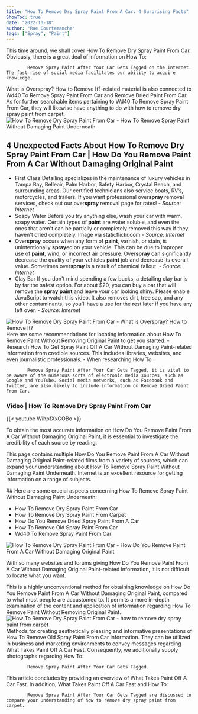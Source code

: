 ```yaml
---
title: "How To Remove Dry Spray Paint From A Car: 4 Surprising Facts"
ShowToc: true 
date: "2022-10-18"
author: "Rae Courtemanche" 
tags: ["Spray", "Paint"]
---
```


	
This time around, we shall cover How To Remove Dry Spray Paint From Car. Obviously, there is a great deal of information on How To:
            Remove Spray Paint After Your Car Gets Tagged on the Internet. The fast rise of social media facilitates our ability to acquire knowledge.

What is Overspray? How to Remove It?-related material is also connected to Wd40 To Remove Spray Paint From Car and Remove Dried Paint From Car. As for further searchable items pertaining to Wd40 To Remove Spray Paint From Car, they will likewise have anything to do with how to remove dry spray paint from carpet.
<img loading="lazy" src="http://i.ytimg.com/vi/ws9NGoeGClY/maxresdefault.jpg" onerror="this.onerror=null;this.src='https://blogger.googleusercontent.com/img/a/AVvXsEhe7F7TRXHtjiKvHb5vS7DmnxvpHiDyoYyYvm1nHB3Qp2_w3BnM6A2eq4v7FYxCC9bfZt3a9vIMtAYEKUiaDQbHMg-ViyGmRIj39MLp0bGFfgfYw1Dc9q_H-T0wiTm3l0Uq42dETrN9eC8aGJ9_IORZsxST1AcLR7np1koOfcc7tnHa4S8Mwz_xD9d0=s16000';" alt="How To Remove Dry Spray Paint From Car - How To Remove Spray Paint Without Damaging Paint Underneath" >

## 4 Unexpected Facts About How To Remove Dry Spray Paint From Car | How Do You Remove Paint From A Car Without Damaging Original Paint
-   First Class Detailing specializes in the maintenance of luxury vehicles in Tampa Bay, Belleair, Palm Harbor, Safety Harbor, Crystal Beach, and surrounding areas. Our certified technicians also service boats, RV’s, motorcycles, and trailers. If you want professional over**spray** removal services, check out our over**spray** removal page for rates! - <cite>Source: Internet</cite>
-   Soapy Water Before you try anything else, wash your car with warm, soapy water. Certain types of **paint** are water soluble, and even the ones that aren't can be partially or completely removed this way if they haven't dried completely. Image via staticflickr.com - <cite>Source: Internet</cite>
-   Over**spray** occurs when any form of **paint**, varnish, or stain, is unintentionally **spray**ed on your vehicle. This can be due to improper use of **paint**, wind, or incorrect air pressure. Over**spray** can significantly decrease the quality of your vehicles **paint** job and decrease its overall value. Sometimes over**spray** is a result of chemical fallout. - <cite>Source: Internet</cite>
-   Clay Bar If you don't mind spending a few bucks, a detailing clay bar is by far the safest option. For about $20, you can buy a bar that will remove the **spray** **paint** and leave your car looking shiny. Please enable JavaScript to watch this video. It also removes dirt, tree sap, and any other contaminants, so you'll have a use for the rest later if you have any left over. - <cite>Source: Internet</cite>


<img loading="lazy" src="http://www.thexbfl.com/The_Xbox_Football_League/Boba_Fett_Don_Post_Helmet_files/Img_7221RS.jpg" onerror="this.onerror=null;this.src='https://blogger.googleusercontent.com/img/a/AVvXsEhe7F7TRXHtjiKvHb5vS7DmnxvpHiDyoYyYvm1nHB3Qp2_w3BnM6A2eq4v7FYxCC9bfZt3a9vIMtAYEKUiaDQbHMg-ViyGmRIj39MLp0bGFfgfYw1Dc9q_H-T0wiTm3l0Uq42dETrN9eC8aGJ9_IORZsxST1AcLR7np1koOfcc7tnHa4S8Mwz_xD9d0=s16000';" alt="How To Remove Dry Spray Paint From Car - What is Overspray? How to Remove It?" >
Here are some recommendations for locating information about How To Remove Paint Without Removing Original Paint to get you started:
- Research How To Get Spray Paint Off A Car Without Damaging Paint-related information from credible sources. This includes libraries, websites, and even journalistic professionals.
- When researching How To:
            Remove Spray Paint After Your Car Gets Tagged, it is vital to be aware of the numerous sorts of electronic media sources, such as Google and YouTube. Social media networks, such as Facebook and Twitter, are also likely to include information on Remove Dried Paint From Car.

### Video | How To Remove Dry Spray Paint From Car
{{< youtube WihpfXxGOBo >}} 

To obtain the most accurate information on How Do You Remove Paint From A Car Without Damaging Original Paint, it is essential to investigate the credibility of each source by reading.

This page contains multiple How Do You Remove Paint From A Car Without Damaging Original Paint-related films from a variety of sources, which can expand your understanding about How To Remove Spray Paint Without Damaging Paint Underneath. Internet is an excellent resource for getting information on a range of subjects.
<script async="async" data-cfasync="false" src="//normallydemandedalter.com/fe63df3c5408708b15d8dc3d9b206b31/invoke.js"></script>
<div id="container-fe63df3c5408708b15d8dc3d9b206b31"></div>
## Here are some crucial aspects concerning How To Remove Spray Paint Without Damaging Paint Underneath:

- How To Remove Dry Spray Paint From Car
- How To Remove Dry Spray Paint From Carpet
- How Do You Remove Dried Spray Paint From A Car
- How To Remove Old Spray Paint From Car
- Wd40 To Remove Spray Paint From Car

 <img loading="lazy" src="http://i.ytimg.com/vi/XGajH-r1V40/maxresdefault.jpg" onerror="this.onerror=null;this.src='https://blogger.googleusercontent.com/img/a/AVvXsEhe7F7TRXHtjiKvHb5vS7DmnxvpHiDyoYyYvm1nHB3Qp2_w3BnM6A2eq4v7FYxCC9bfZt3a9vIMtAYEKUiaDQbHMg-ViyGmRIj39MLp0bGFfgfYw1Dc9q_H-T0wiTm3l0Uq42dETrN9eC8aGJ9_IORZsxST1AcLR7np1koOfcc7tnHa4S8Mwz_xD9d0=s16000';" alt="How To Remove Dry Spray Paint From Car - How Do You Remove Paint From A Car Without Damaging Original Paint" >

With so many websites and forums giving How Do You Remove Paint From A Car Without Damaging Original Paint-related information, it is not difficult to locate what you want.

This is a highly unconventional method for obtaining knowledge on How Do You Remove Paint From A Car Without Damaging Original Paint, compared to what most people are accustomed to. It permits a more in-depth examination of the content and application of information regarding How To Remove Paint Without Removing Original Paint.
<img loading="lazy" src="https://www.allfordmustangs.com/forums/attachments/2005-2010-mustang-talk/70093d1242918562t-2007-mustang-gt-back-paint-detailing-thought-dsc_0014-1-1.jpg" onerror="this.onerror=null;this.src='https://blogger.googleusercontent.com/img/a/AVvXsEhe7F7TRXHtjiKvHb5vS7DmnxvpHiDyoYyYvm1nHB3Qp2_w3BnM6A2eq4v7FYxCC9bfZt3a9vIMtAYEKUiaDQbHMg-ViyGmRIj39MLp0bGFfgfYw1Dc9q_H-T0wiTm3l0Uq42dETrN9eC8aGJ9_IORZsxST1AcLR7np1koOfcc7tnHa4S8Mwz_xD9d0=s16000';" alt="How To Remove Dry Spray Paint From Car - how to remove dry spray paint from carpet" >
Methods for creating aesthetically pleasing and informative presentations of How To Remove Old Spray Paint From Car information. They can be utilized in business and marketing environments to convey messages regarding What Takes Paint Off A Car Fast. Consequently, we additionally supply photographs regarding How To:
            Remove Spray Paint After Your Car Gets Tagged.

This article concludes by providing an overview of What Takes Paint Off A Car Fast. In addition, What Takes Paint Off A Car Fast and How To:
            Remove Spray Paint After Your Car Gets Tagged are discussed to compare your understanding of how to remove dry spray paint from carpet.
	
	

